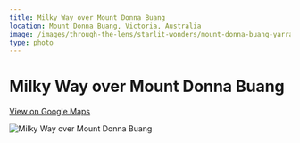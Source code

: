 ```yaml
---
title: Milky Way over Mount Donna Buang
location: Mount Donna Buang, Victoria, Australia
image: /images/through-the-lens/starlit-wonders/mount-donna-buang-yarra-ranges-national-park.jpg
type: photo
---
```


# Milky Way over Mount Donna Buang

<a href="https://www.google.com/maps/search/?api=1&query=Mount+Donna+Buang,+Victoria,+Australia" target="_blank" rel="noopener noreferrer">View on Google Maps</a>

![Milky Way over Mount Donna Buang](/images/through-the-lens/starlit-wonders/mount-donna-buang-yarra-ranges-national-park.jpg)
